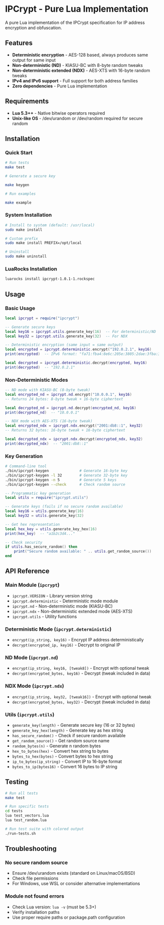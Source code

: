 # IPCrypt - Pure Lua Implementation

A pure Lua implementation of the IPCrypt specification for IP address encryption and obfuscation.

## Features

- **Deterministic encryption** - AES-128 based, always produces same output for same input
- **Non-deterministic (ND)** - KIASU-BC with 8-byte random tweaks  
- **Non-deterministic extended (NDX)** - AES-XTS with 16-byte random tweaks
- **IPv4 and IPv6 support** - Full support for both address families
- **Zero dependencies** - Pure Lua implementation

## Requirements

- **Lua 5.3++** - Native bitwise operators required
- **Unix-like OS** - /dev/urandom or /dev/random required for secure random

## Installation

### Quick Start

```bash
# Run tests
make test

# Generate a secure key

make keygen

# Run examples

make example
```

### System Installation

```bash
# Install to system (default: /usr/local)
sudo make install

# Custom prefix
sudo make install PREFIX=/opt/local

# Uninstall
sudo make uninstall
```

### LuaRocks Installation

```bash
luarocks install ipcrypt-1.0.1-1.rockspec
```

## Usage

### Basic Usage

```lua
local ipcrypt = require("ipcrypt")

-- Generate secure keys
local key16 = ipcrypt.utils.generate_key(16)  -- For deterministic/ND
local key32 = ipcrypt.utils.generate_key(32)  -- For NDX

-- Deterministic encryption (same input = same output)
local encrypted = ipcrypt.deterministic.encrypt("192.0.2.1", key16)
print(encrypted)  -- IPv6 format: "fa71:fba4:8e6c:205e:3805:2dae:3fba:39f1"

local decrypted = ipcrypt.deterministic.decrypt(encrypted, key16)
print(decrypted)  -- "192.0.2.1"
```

### Non-Deterministic Modes

```lua
-- ND mode with KIASU-BC (8-byte tweak)
local encrypted_nd = ipcrypt.nd.encrypt("10.0.0.1", key16)
-- Returns 24 bytes: 8-byte tweak + 16-byte ciphertext

local decrypted_nd = ipcrypt.nd.decrypt(encrypted_nd, key16)
print(decrypted_nd)  -- "10.0.0.1"

-- NDX mode with AES-XTS (16-byte tweak)
local encrypted_ndx = ipcrypt.ndx.encrypt("2001:db8::1", key32)
-- Returns 32 bytes: 16-byte tweak + 16-byte ciphertext

local decrypted_ndx = ipcrypt.ndx.decrypt(encrypted_ndx, key32)
print(decrypted_ndx)  -- "2001:db8::1"
```

### Key Generation

```bash
# Command-line tool
./bin/ipcrypt-keygen              # Generate 16-byte key
./bin/ipcrypt-keygen -l 32        # Generate 32-byte key
./bin/ipcrypt-keygen -n 5         # Generate 5 keys
./bin/ipcrypt-keygen --check      # Check random source
```

```lua
-- Programmatic key generation
local utils = require("ipcrypt.utils")

-- Generate keys (fails if no secure random available)
local key16 = utils.generate_key(16)
local key32 = utils.generate_key(32)

-- Get hex representation
local hex_key = utils.generate_key_hex(16)
print(hex_key)  -- "a1b2c3d4..."

-- Check security
if utils.has_secure_random() then
    print("Secure random available: " .. utils.get_random_source())
end
```

## API Reference

### Main Module (`ipcrypt`)

- `ipcrypt.VERSION` - Library version string
- `ipcrypt.deterministic` - Deterministic mode module
- `ipcrypt.nd` - Non-deterministic mode (KIASU-BC)
- `ipcrypt.ndx` - Non-deterministic extended mode (AES-XTS)
- `ipcrypt.utils` - Utility functions

### Deterministic Mode (`ipcrypt.deterministic`)

- `encrypt(ip_string, key16)` - Encrypt IP address deterministically
- `decrypt(encrypted_ip, key16)` - Decrypt to original IP

### ND Mode (`ipcrypt.nd`)

- `encrypt(ip_string, key16, [tweak8])` - Encrypt with optional tweak
- `decrypt(encrypted_bytes, key16)` - Decrypt (tweak included in data)

### NDX Mode (`ipcrypt.ndx`)

- `encrypt(ip_string, key32, [tweak16])` - Encrypt with optional tweak
- `decrypt(encrypted_bytes, key32)` - Decrypt (tweak included in data)

### Utils (`ipcrypt.utils`)

- `generate_key(length)` - Generate secure key (16 or 32 bytes)
- `generate_key_hex(length)` - Generate key as hex string
- `has_secure_random()` - Check if secure random available
- `get_random_source()` - Get random source name
- `random_bytes(n)` - Generate n random bytes
- `hex_to_bytes(hex)` - Convert hex string to bytes
- `bytes_to_hex(bytes)` - Convert bytes to hex string
- `ip_to_bytes(ip_string)` - Convert IP to 16-byte format
- `bytes_to_ip(bytes16)` - Convert 16 bytes to IP string

## Testing

```bash
# Run all tests
make test

# Run specific tests
cd tests
lua test_vectors.lua
lua test_random.lua

# Run test suite with colored output
./run-tests.sh
```

## Troubleshooting

### No secure random source

- Ensure /dev/urandom exists (standard on Linux/macOS/BSD)
- Check file permissions
- For Windows, use WSL or consider alternative implementations

### Module not found errors

- Check Lua version: `lua -v` (must be 5.3+)
- Verify installation paths
- Use proper require paths or package.path configuration
